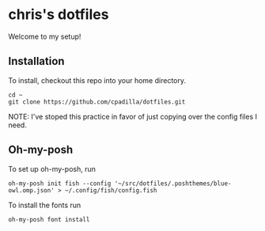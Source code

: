 # chris's dotfiles
Welcome to my setup!

## Installation
To install, checkout this repo into your home directory.
```
cd ~
git clone https://github.com/cpadilla/dotfiles.git
```
NOTE: I've stoped this practice in favor of just copying over the config files I need.

## Oh-my-posh
To set up oh-my-posh, run
```
oh-my-posh init fish --config '~/src/dotfiles/.poshthemes/blue-owl.omp.json' > ~/.config/fish/config.fish
```

To install the fonts run
```
oh-my-posh font install
```
